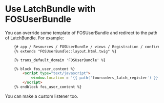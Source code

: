 Use LatchBundle with FOSUserBundle
==================================

You can override some template of FOSUserBundle and redirect to the path of LatchBundle. For example:

```html
	{# app / Resources / FOSUserBundle / views / Registration / confirmed.html.twig #}
	{% extends "FOSUserBundle::layout.html.twig" %}

	{% trans_default_domain 'FOSUserBundle' %}

	{% block fos_user_content %}
		<script type="text/javascript">
			window.location = '{{ path('fourcoders_latch_register') }}'
		</script>
	{% endblock fos_user_content %}
```

You can make a custom listener too.